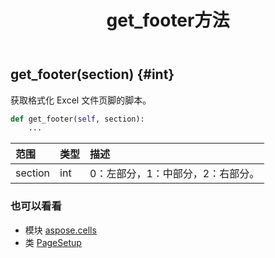 ﻿---
title: get_footer方法
second_title: Aspose.Cells for Python via .NET API 参考资料
description:
type: docs
weight: 100
url: /zh/python-net/aspose.cells/pagesetup/get_footer/
is_root: false
---
##  get_footer(section) {#int}
获取格式化 Excel 文件页脚的脚本。



```python
def get_footer(self, section):
    ...
```


|范围|类型|描述|
| :- | :- | :- |
| section | int |0：左部分，1：中部分，2：右部分。|



### 也可以看看
* 模块 [aspose.cells](../../)
* 类 [PageSetup](/cells/zh/python-net/aspose.cells/pagesetup)
